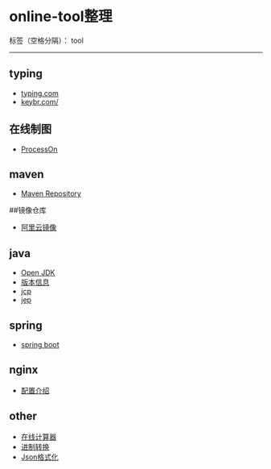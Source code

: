 ﻿# online-tool整理

标签（空格分隔）： tool

---

## typing

- [typing.com](https://www.typing.com/)
- [keybr.com/](https://www.keybr.com/)

## 在线制图

- [ProcessOn](https://www.processon.com/)

## maven

- [Maven Repository](https://mvnrepository.com/)

##镜像仓库

- [阿里云镜像](http://mirrors.aliyun.com/)

## java

- [Open JDK](https://openjdk.java.net/)
- [版本信息](https://www.jianshu.com/p/31433bcaa1a5?utm_campaign=maleskine&utm_content=note&utm_medium=seo_notes&utm_source=recommendation)
- [jcp](https://www.jcp.org/en/home/index)
- [jep](http://openjdk.java.net/jeps/0)

## spring

- [spring boot](https://spring.io/projects/spring-boot)

## nginx

- [配置介绍](https://www.runoob.com/w3cnote/nginx-setup-intro.html)

## other

- [在线计算器](https://www.123cha.com/jsq/)
- [进制转换](https://tool.lu/hexconvert/)
- [Json格式化](https://www.sojson.com/)




